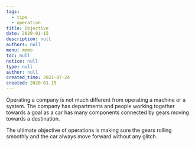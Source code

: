 ```yaml
---
tags: 
  - tips
  - operation
title: Objective
date: 2020-01-15
description: null
authors: null
menu: memo
toc: null
notice: null
type: null
author: null
created_time: 2021-07-24
created: 2020-01-15
---
```


Operating a company is not much different from operating a machine or a system. The company has departments and people working together towards a goal as a car has many components connected by gears moving towards a destination.

The ultimate objective of operations is making sure the gears rolling smoothly and the car always move forward without any glitch.
